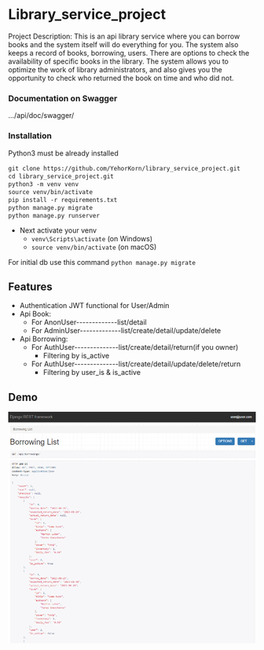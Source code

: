 # Library_service_project

Project Description:
This is an api library service where you can borrow books and the system 
itself will do everything for you. The system also keeps a record of books,
borrowing, users. There are options to check the availability of specific 
books in the library. The system allows you to optimize the work of library
administrators, and also gives you the opportunity to check who returned 
the book on time and who did not.

### Documentation on Swagger
.../api/doc/swagger/

### Installation

Python3 must be already installed

```shell
git clone https://github.com/YehorKorn/library_service_project.git
cd library_service_project.git
python3 -m venv venv
source venv/bin/activate
pip install -r requirements.txt
python manage.py migrate
python manage.py runserver
```

- Next activate your venv 
  - `venv\Scripts\activate` (on Windows)
  - `source venv/bin/activate` (on macOS)

For initial db use this command `python manage.py migrate`

## Features

* Authentication JWT functional for User/Admin
* Api Book:
  * For AnonUser-------------list/detail
  * For AdminUser-------------list/create/detail/update/delete
* Api Borrowing:
  * For AuthUser--------------list/create/detail/return(if you owner)
    * Filtering by is_active
  * For AuthUser--------------list/create/detail/update/delete/return
    * Filtering by user_is & is_active


## Demo

![Website interface](demo.png)
